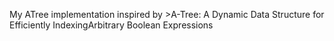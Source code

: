 My ATree implementation inspired by  >A-Tree: A Dynamic Data Structure for Efficiently IndexingArbitrary Boolean Expressions 